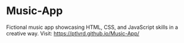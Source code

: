 # Music-App
Fictional music app showcasing HTML, CSS, and JavaScript skills in a creative way.
Visit:
https://ptlvrd.github.io/Music-App/
